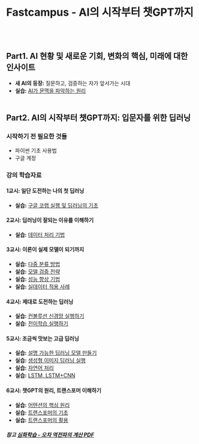 # Fastcampus - AI의 시작부터 챗GPT까지
<br><br>

## Part1. AI 현황 및 새로운 기회, 변화의 핵심, 미래에 대한 인사이트
- **새 AI의 등장:** 질문하고, 검증하는 자가 앞서가는 시대
- **실습:** [AI가 문맥을 파악하는 원리](https://colab.research.google.com/github/taehojo/fastcampus_ai/blob/master/colab/00-colab.ipynb)
<br><br>

## Part2. AI의 시작부터 챗GPT까지: 입문자를 위한 딥러닝

### 시작하기 전 필요한 것들
- 파이썬 기초 사용법
- 구글 계정

### 강의 학습자료

#### 1교시: 일단 도전하는 나의 첫 딥러닝
- **실습:** [구글 코랩 실행 및 딥러닝의 기초](https://colab.research.google.com/github/taehojo/fastcampus_ai/blob/master/colab/01-colab.ipynb)

#### 2교시: 딥러닝이 잘되는 이유를 이해하기
- **실습:** [데이터 처리 기법](https://colab.research.google.com/github/taehojo/fastcampus_ai/blob/master/colab/02-colab.ipynb)

#### 3교시: 이론이 실제 모델이 되기까지
- **실습:** [다중 분류 방법](https://colab.research.google.com/github/taehojo/fastcampus_ai/blob/master/colab/03-colab.ipynb)
- **실습:** [모델 검증 전략](https://colab.research.google.com/github/taehojo/fastcampus_ai/blob/master/colab/04-colab.ipynb)
- **실습:** [성능 향상 기법](https://colab.research.google.com/github/taehojo/fastcampus_ai/blob/master/colab/05-colab.ipynb)
- **실습:** [실데이터 적용 사례](https://colab.research.google.com/github/taehojo/fastcampus_ai/blob/master/colab/06-colab.ipynb)

#### 4교시: 제대로 도전하는 딥러닝
- **실습:** [컨볼루션 신경망 실행하기](https://colab.research.google.com/github/taehojo/fastcampus_ai/blob/master/colab/07-colab.ipynb)
- **실습:** [전이학습 실행하기](https://colab.research.google.com/github/taehojo/fastcampus_ai/blob/master/colab/08-colab.ipynb)

#### 5교시: 조금씩 맛보는 고급 딥러닝
- **실습:** [설명 가능한 딥러닝 모델 만들기](https://colab.research.google.com/github/taehojo/fastcampus_ai/blob/master/colab/09-colab.ipynb)
- **실습:** [생성형 이미지 딥러닝 실행](https://colab.research.google.com/github/taehojo/fastcampus_ai/blob/master/colab/10-colab.ipynb)
- **실습:** [자연어 처리](https://colab.research.google.com/github/taehojo/fastcampus_ai/blob/master/colab/11-colab.ipynb)
- **실습:** [LSTM, LSTM+CNN ](https://colab.research.google.com/github/taehojo/fastcampus_ai/blob/master/colab/12-colab.ipynb)

#### 6교시: 챗GPT의 원리, 트랜스포머 이해하기
- **실습:** [어텐션의 핵심 원리](https://colab.research.google.com/github/taehojo/fastcampus_ai/blob/master/colab/13-colab.ipynb)
- **실습:** [트랜스포머의 기초](https://colab.research.google.com/github/taehojo/fastcampus_ai/blob/master/colab/14-colab.ipynb)
- **실습:** [트랜스포머의 활용](https://colab.research.google.com/github/taehojo/fastcampus_ai/blob/master/colab/15-colab.ipynb)

##### 참고 [심화학습 - 오차 역전파의 계산 PDF](./data/심화학습-오차역전파의_계산.pdf)
